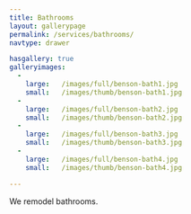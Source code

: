 ```yaml
---
title: Bathrooms
layout: gallerypage
permalink: /services/bathrooms/
navtype: drawer

hasgallery: true
galleryimages:
  - 
    large:   /images/full/benson-bath1.jpg
    small:   /images/thumb/benson-bath1.jpg
  - 
    large:   /images/full/benson-bath2.jpg
    small:   /images/thumb/benson-bath2.jpg
  - 
    large:   /images/full/benson-bath3.jpg
    small:   /images/thumb/benson-bath3.jpg
  - 
    large:   /images/full/benson-bath4.jpg
    small:   /images/thumb/benson-bath4.jpg

---
```


We remodel bathrooms.
